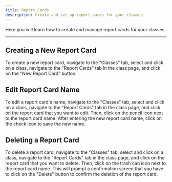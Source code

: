 ```yaml
---
title: Report Cards
description: Create and set up report cards for your classes.
---
```


Here you will learn how to create and manage report cards for your classes.

---

## Creating a New Report Card

To create a new report card, navigate to the "Classes" tab, select and click on a class, navigate to the "Report Cards" tab in the class page, and click on the "New Report Card" button.

## Edit Report Card Name

To edit a report card's name, navigate to the "Classes" tab, select and click on a class, navigate to the "Report Cards" tab in the class page, and click on the report card that you want to edit. Then, click on the pencil icon next to the report card name. After entering the new report card name, click on the check icon to save the new name.

## Deleting a Report Card

To delete a report card, navigate to the "Classes" tab, select and click on a class, navigate to the "Report Cards" tab in the class page, and click on the report card that you want to delete. Then, click on the trash can icon next to the report card name. This will prompt a confirmation screen that you have to click on the "Delete" button to confirm the deletion of the report card.


